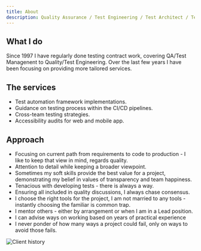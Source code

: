 ```yaml
---
title: About
description: Quality Assurance / Test Engineering / Test Architect / Test Coaching / Accessibility
---
```

## What I do

Since 1997 I have regularly done testing contract work, covering QA/Test Managenent to Quality/Test Engineering. Over the last few years I have been focusing on providing more tailored services. 

## The services

- Test automation framework implementations.
- Guidance on testing process within the CI/CD pipelines.
- Cross-team testing strategies.
- Accessibility audits for web and mobile app.

## Approach
- Focusing on current path from requirements to code to production - I like to keep that view in mind, regards quality.
- Attention to detail while keeping a broader viewpoint.
- Sometimes my soft skills provide the best value for a project, demonstrating my belief in values of transparency and team happiness.
- Tenacious with developing tests - there is always a way.
- Ensuring all included in quality discussions, I always chase consensus.
- I choose the right tools for the project, I am not married to any tools - instantly choosing the familiar is common trap.
- I mentor others - either by arrangement or when I am in a Lead position.
- I can advise ways on working based on years of practical experience
- I never ponder of how many ways a project could fail, only on ways to avoid those fails.

![Client history](https://jaffamonkey.com/img/clients.png)